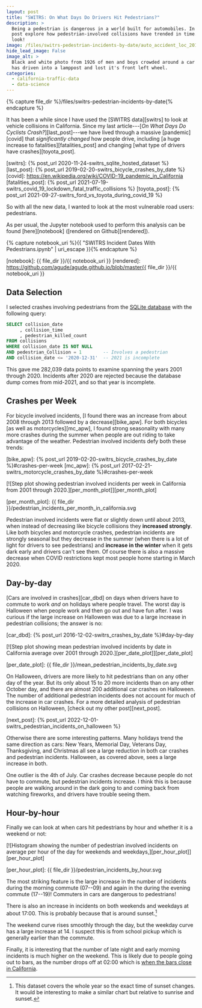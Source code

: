 ```yaml
---
layout: post
title: "SWITRS: On What Days Do Drivers Hit Pedestrians?"
description: >
  Being a pedestrian is dangerous in a world built for automobiles. In this
  post explore how pedestrian-involved collisions have trended in time. Take a
  look!
image: /files/switrs-pedestrian-incidents-by-date/auto_accident_loc_2016842389_1926.jpg
hide_lead_image: False
image_alt: >
  Black and white photo from 1926 of men and boys crowded around a car that
  has driven into a lamppost and lost it's front left wheel.
categories: 
  - california-traffic-data 
  - data-science
---
```


{% capture file_dir %}/files/switrs-pedestrian-incidents-by-date{% endcapture %}

It has been a while since I have used the [SWITRS data][switrs] to look at
vehicle collisions in California. Since my last article---[_On What Days Do
Cyclists Crash?_][last_post]---we have lived through a massive
[pandemic][covid] that _significantly changed_ how people drive, including [a
huge increase to fatalities][fatalities_post] and changing [what type of
drivers have crashes][toyota_post].

[switrs]: {% post_url 2020-11-24-switrs_sqlite_hosted_dataset %}
[last_post]: {% post_url 2019-02-20-switrs_bicycle_crashes_by_date %}
[covid]: https://en.wikipedia.org/wiki/COVID-19_pandemic_in_California 
[fatalities_post]: {% post_url 2021-07-19-switrs_covid_19_lockdown_fatal_traffic_collisions %} 
[toyota_post]: {% post_url 2021-09-27-switrs_ford_vs_toyota_during_covid_19 %}

So with all the new data, I wanted to look at the most vulnerable road users:
pedestrians.

As per usual, the Jupyter notebook used to perform this analysis can be found
[here][notebook] ([rendered on Github][rendered]).

{% capture notebook_uri %}{{ "SWITRS Incident Dates With Pedestrians.ipynb" | uri_escape }}{% endcapture %} 

[notebook]: {{ file_dir }}/{{ notebook_uri }}
[rendered]: https://github.com/agude/agude.github.io/blob/master{{ file_dir }}/{{ notebook_uri }}

## Data Selection 

I selected crashes involving pedestrians from the [SQLite database][s2s] with
the following query:

[s2s]: https://github.com/agude/SWITRS-to-SQLite

```sql
SELECT collision_date
     , collision_time 
     , pedestrian_killed_count
FROM collisions 
WHERE collision_date IS NOT NULL 
AND pedestrian_Collision = 1        -- Involves a pedestrian
AND collision_date <= '2020-12-31'  -- 2021 is incomplete
```

This gave me 282,039 data points to examine spanning the years 2001 through
2020\. Incidents after 2020 are rejected because the database dump comes from
mid-2021, and so that year is incomplete.

## Crashes per Week

For bicycle involved incidents, [I found there was an increase from about 2008
through 2013 followed by a decrease][bike_apw]. For both bicycles [as well as
motorcycles][mc_apw], I found strong seasonality with many more crashes during
the summer when people are out riding to take advantage of the weather.
Pedestrian involved incidents defy both these trends:

[bike_apw]: {% post_url 2019-02-20-switrs_bicycle_crashes_by_date %}#crashes-per-week
[mc_apw]: {% post_url 2017-02-21-switrs_motorcycle_crashes_by_date %}#crashes-per-week

[![Step plot showing pedestrian involved incidents per week in California from
2001 through 2020.][per_month_plot]][per_month_plot]

[per_month_plot]: {{ file_dir }}/pedestrian_incidents_per_month_in_california.svg

Pedestrian involved incidents were flat or slightly down until about 2013,
when instead of decreasing like bicycle collisions they **increased
strongly**. Like both bicycles and motorcycle crashes,
pedestrian incidents are strongly seasonal but they decrease in the summer
(when there is a lot of light for drivers to see pedestrians) and **increase
in the winter** when it gets dark early and drivers can't see them. Of course
there is also a massive decrease when COVID restrictions kept most people home
starting in March 2020.

## Day-by-day

[Cars are involved in crashes][car_dbd] on days when drivers have to commute
to work _and_ on holidays where people travel. The worst day is Halloween when
people work and then go out and have fun after. I was curious if the large
increase on Halloween was due to a large increase in pedestrian collisions;
the answer is no:

[car_dbd]: {% post_url 2016-12-02-switrs_crashes_by_date %}#day-by-day

[![Step plot showing mean pedestrian involved incidents by date in California
average over 2001 through 2020.][per_date_plot]][per_date_plot]

[per_date_plot]: {{ file_dir }}/mean_pedestrian_incidents_by_date.svg

On Halloween, drivers are more likely to hit pedestrians than on any other day
of the year. But its only about 15 to 20 more incidents than on any other
October day, and there are almost 200 additional car crashes on Halloween. The
number of additional pedestrian incidents does not account for much of the
increase in car crashes. For a more detailed analysis of pedestrian collisions
on Halloween, [check out my other post][next_post].

[next_post]: {% post_url 2022-12-01-switrs_pedestrian_incidents_on_halloween %}

Otherwise there are some interesting patterns. Many holidays trend the same
direction as cars: New Years, Memorial Day, Veterans Day, Thanksgiving, and
Christmas all see a large reduction in both car crashes and pedestrian
incidents. Halloween, as covered above, sees a large increase in both.

One outlier is the 4th of July. Car crashes decrease because people do not
have to commute, but pedestrian incidents increase. I think this is because
people are walking around in the dark going to and coming back from watching
fireworks, and drivers have trouble seeing them.

## Hour-by-hour

Finally we can look at when cars hit pedestrians by hour and whether it is a
weekend or not:

[![Histogram showing the number of pedestrian involved incidents on average
per hour of the day for weekends and weekdays,][per_hour_plot]][per_hour_plot]

[per_hour_plot]: {{ file_dir }}/pedestrian_incidents_by_hour.svg

The most striking feature is the large increase in the number of incidents
during the morning commute (07--09) and again in the during the evening
commute (17--19)! Commuters in cars are dangerous to pedestrians! 

There is also an increase in incidents on both weekends and weekdays at about
17:00. This is probably because that is around sunset.[^sunset]

[^sunset]: 
    This dataset covers the whole year so the exact time of sunset changes. It
    would be interesting to make a similar chart but relative to sunrise and
    sunset.

The weekend curve rises smoothly through the day, but the weekday curve has a
large increase at 14. I suspect this is from school pickup which is generally
earlier than the commute.

Finally, it is interesting that the number of late night and early morning
incidents is much higher on the weekend. This is likely due to people going
out to bars, as the number drops off at 02:00 which is [when the bars close in
California][last_call].

[last_call]: https://en.wikipedia.org/wiki/Last_call
